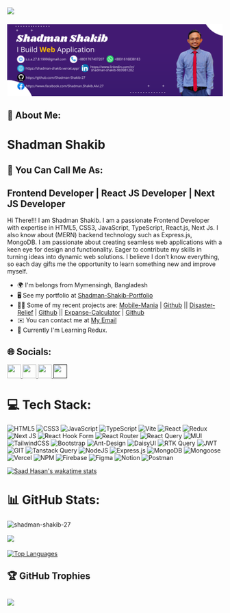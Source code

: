 [![](https://visitcount.itsvg.in/api?id=Shadman-Shakib-27&icon=0&color=0)](https://visitcount.itsvg.in)
---
![I am GitHub Readme Generator's creator](https://github.com/Shadman-Shakib-27/Shadman-Shakib-27/blob/main/my_github_banner.png)

## 💫 About Me:
# Shadman Shakib
## 💫 You Can Call Me As:
## Frontend Developer | React JS Developer | Next JS Developer
Hi There!!! I am Shadman Shakib. I am a passionate Frontend Developer with expertise in HTML5, CSS3, JavaScript, TypeScript, React.js, Next Js. I also know about (MERN) backend technology such as Express.js, MongoDB. I am passionate about creating seamless web applications with a keen eye for design and functionality. Eager to contribute my skills in turning ideas into dynamic web solutions. I believe I don’t know everything, so each day gifts me the opportunity to learn something new and improve myself.

* 🌍  I'm belongs from Mymensingh, Bangladesh
* 🖥️  See my portfolio at [Shadman-Shakib-Portfolio](https://shadman-shakib.vercel.app/)
* 👨‍💻  Some of my recent projects are: [Mobile-Mania](https://mobile-mania-client-shadman.vercel.app/) | [Github](https://github.com/Shadman-Shakib-27/Mobile-Mania-Client-Shadman)  || [Disaster-Relief](https://disaster-relief-client-shadman.vercel.app/) | [Github](https://github.com/Shadman-Shakib-27/Disaster-Relief-Client-Shadman) || [Expanse-Calculator](https://expanse-calculator-shadman.vercel.app/) | [Github](https://github.com/Shadman-Shakib-27/Shadman-Expenses) 
* ✉️  You can contact me at [My Email](mailto:s.s.a.27.8.1999@gmail.com)
* 🧠  Currently I'm Learning Redux.

## 🌐 Socials:
<p align="left"> <a href="https://www.facebook.com/Shadman.Shakib.Alvi.27" target="_blank" rel="noreferrer"> <picture> <source media="(prefers-color-scheme: dark)" srcset="https://raw.githubusercontent.com/danielcranney/readme-generator/main/public/icons/socials/facebook-dark.svg" /> <source media="(prefers-color-scheme: light)" srcset="https://raw.githubusercontent.com/danielcranney/readme-generator/main/public/icons/socials/facebook.svg" /> <img src="https://raw.githubusercontent.com/danielcranney/readme-generator/main/public/icons/socials/facebook.svg" width="32" height="32" /> </picture> </a> <a href="https://github.com/Shadman-Shakib-27" target="_blank" rel="noreferrer"> <picture> <source media="(prefers-color-scheme: dark)" srcset="https://raw.githubusercontent.com/danielcranney/readme-generator/main/public/icons/socials/github-dark.svg" /> <source media="(prefers-color-scheme: light)" srcset="https://raw.githubusercontent.com/danielcranney/readme-generator/main/public/icons/socials/github.svg" /> <img src="https://raw.githubusercontent.com/danielcranney/readme-generator/main/public/icons/socials/github.svg" width="32" height="32" /> </picture> </a> <a href="https://www.linkedin.com/in/shadman27" target="_blank" rel="noreferrer"> <picture> <source media="(prefers-color-scheme: dark)" srcset="https://raw.githubusercontent.com/danielcranney/readme-generator/main/public/icons/socials/linkedin-dark.svg" /> <source media="(prefers-color-scheme: light)" srcset="https://raw.githubusercontent.com/danielcranney/readme-generator/main/public/icons/socials/linkedin.svg" /> <img src="https://raw.githubusercontent.com/danielcranney/readme-generator/main/public/icons/socials/linkedin.svg" width="32" height="32" /> </picture> </a> <a href="" target="_blank" rel="noreferrer"> <picture> <source media="(prefers-color-scheme: dark)" srcset="https://raw.githubusercontent.com/danielcranney/readme-generator/main/public/icons/socials/twitter-dark.svg" /> <source media="(prefers-color-scheme: light)" srcset="https://raw.githubusercontent.com/danielcranney/readme-generator/main/public/icons/socials/twitter.svg" /> <img src="https://raw.githubusercontent.com/danielcranney/readme-generator/main/public/icons/socials/twitter.svg" width="32" height="32" /> </picture> </a></p>

# 💻 Tech Stack:
![HTML5](https://img.shields.io/badge/html5-%23FF9901.svg?style=for-the-badge&logo=html5&logoColor=white) ![CSS3](https://img.shields.io/badge/css3-%231572B6.svg?style=for-the-badge&logo=css3&logoColor=white) ![JavaScript](https://img.shields.io/badge/javascript-%23323330.svg?style=for-the-badge&logo=javascript&logoColor=%23F7DF1E) ![TypeScript](https://img.shields.io/badge/typescript-%230db7ed.svg?style=for-the-badge&logo=typescript&logoColor=%5A0EF8)  ![Vite](https://img.shields.io/badge/vite-%23646CFF.svg?style=for-the-badge&logo=vite&logoColor=white) ![React](https://img.shields.io/badge/react-%2320232a.svg?style=for-the-badge&logo=react&logoColor=%2361DAFB) ![Redux](https://img.shields.io/badge/redux-%23593d88.svg?style=for-the-badge&logo=redux&logoColor=white) ![Next JS](https://img.shields.io/badge/Next-black?style=for-the-badge&logo=next.js&logoColor=white) ![React Hook Form](https://img.shields.io/badge/React%20Hook%20Form-%23EC5990.svg?style=for-the-badge&logo=reacthookform&logoColor=white) ![React Router](https://img.shields.io/badge/React_Router-CA4245?style=for-the-badge&logo=react-router&logoColor=white) ![React Query](https://img.shields.io/badge/-React%20Query-FF4154?style=for-the-badge&logo=react%20query&logoColor=white) ![MUI](https://img.shields.io/badge/MUI-%230081CB.svg?style=for-the-badge&logo=mui&logoColor=white) ![TailwindCSS](https://img.shields.io/badge/tailwindcss-%2338B2AC.svg?style=for-the-badge&logo=tailwind-css&logoColor=white) ![Bootstrap](https://img.shields.io/badge/bootstrap-%238511FA.svg?style=for-the-badge&logo=bootstrap&logoColor=white) ![Ant-Design](https://img.shields.io/badge/-AntDesign-%230170FE?style=for-the-badge&logo=ant-design&logoColor=white) ![DaisyUI](https://img.shields.io/badge/daisyui-5A0EF8?style=for-the-badge&logo=daisyui&logoColor=white) ![RTK Query](https://img.shields.io/badge/rtk_query-%23593d84.svg?style=for-the-badge&logo=redux&logoColor=white) ![JWT](https://img.shields.io/badge/JWT-black?style=for-the-badge&logo=JSON%20web%20tokens) ![GIT](https://img.shields.io/badge/Git-fc6d26?style=for-the-badge&logo=git&logoColor=white) ![Tanstack Query](https://img.shields.io/badge/tanstack_query-%23593d64.svg?style=for-the-badge&logo=redux&logoColor=white) ![NodeJS](https://img.shields.io/badge/node.js-6DA55F?style=for-the-badge&logo=node.js&logoColor=white) ![Express.js](https://img.shields.io/badge/express.js-%23404d59.svg?style=for-the-badge&logo=express&logoColor=%2361DAFB) ![MongoDB](https://img.shields.io/badge/MongoDB-%234ea94b.svg?style=for-the-badge&logo=mongodb&logoColor=white) ![Mongoose](https://img.shields.io/badge/Mongoose-FF6C39.svg?style=for-the-badge&logo=Mongoose&logoColor=white) ![Vercel](https://img.shields.io/badge/vercel-%23000000.svg?style=for-the-badge&logo=vercel&logoColor=white) ![NPM](https://img.shields.io/badge/NPM-%23CB3837.svg?style=for-the-badge&logo=npm&logoColor=white) ![Firebase](https://img.shields.io/badge/Firebase-039BE5?style=for-the-badge&logo=Firebase&logoColor=white) ![Figma](https://img.shields.io/badge/figma-%23F24E1E.svg?style=for-the-badge&logo=figma&logoColor=white) ![Notion](https://img.shields.io/badge/Notion-%23000000.svg?style=for-the-badge&logo=notion&logoColor=white) ![Postman](https://img.shields.io/badge/Postman-FF6C37?style=for-the-badge&logo=postman&logoColor=white)


[![Saad Hasan's wakatime stats](https://github-readme-stats.vercel.app/api/wakatime?username=@saadh393&layout=compact)](#)

# 📊 GitHub Stats:
<p>
  <img align="center" src="https://github-readme-stats.vercel.app/api?username=shadman-shakib-27&show_icons=true&locale=en&bg_color=211742&text_color=ffffff&hide_border=false&icon_color=FFC000&title_color=FFC000" alt="shadman-shakib-27"/>
</p>
<a href="https://github.com/Shadman-Shakib-27">
  <img align="center" src="https://github-readme-streak-stats.herokuapp.com/?user=Shadman-Shakib-27&stroke=fffff&background=211742&ring=FFC000&fire=FFC000&currStreakNum=FFC000&currStreakLabel=ffffff&sideNums=FFC000&sideLabels=ffffff&dates=ffffff&hide_border=false" />
</a>
<br/>
<br/>
<a href="https://github.com/Shadman-Shakib-27" align="center"><img align="center" src="https://github-readme-stats.vercel.app/api/top-langs/?username=Shadman-Shakib-27&langs_count=10&title_color=FFC000&text_color=ffffff&icon_color=0891b2&bg_color=211742&hide_border=false&locale=en&custom_title=Languages%20%That%20%Mostly%20%Used" alt="Top Languages" /></a>


## 🏆 GitHub Trophies
![](https://github-profile-trophy.vercel.app/?username=Shadman-Shakib-27&theme=radical&no-frame=false&no-bg=true&margin-w=4)
---


